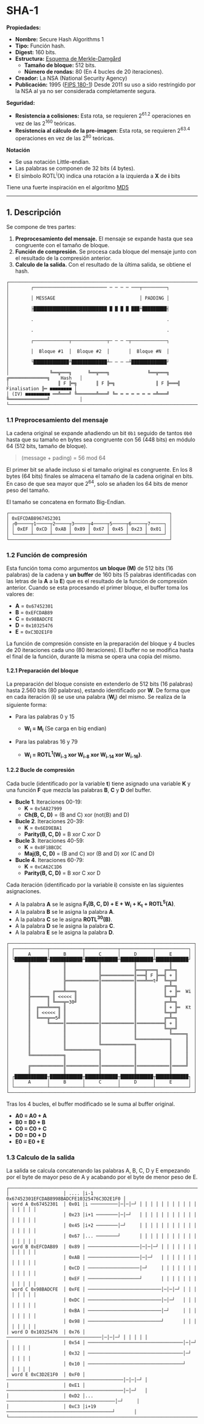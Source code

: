 # SHA-1

**Propiedades:**
- **Nombre:** Secure Hash Algorithms 1
- **Tipo:** Función hash.
- **Digest:** 160 bits.
- **Estructura:** [Esquema de Merkle-Damgård](../Conceptos/Esquema%20Merkle-Damgård.md)
    - **Tamaño de bloque:** 512 bits.
    - **Número de rondas:** 80 (En 4 bucles de 20 iteraciones).
- **Creador:** La NSA (National Security Agency)
- **Publicación:** 1995 ([FIPS 180-1](https://csrc.nist.gov/pubs/fips/180-1/final)) Desde 2011 su uso a sido restringido por la NSA al ya no ser considerada completamente segura.

**Seguridad:**
- **Resistencia a colisiones:** Esta rota, se requieren 2<sup>61.2</sup> operaciones en vez de las 2<sup>160</sup> teóricas.
- **Resistencia al cálculo de la pre-imagen**: Esta rota, se requieren 2<sup>63.4</sup> operaciones en vez de las 2<sup>80</sup> teóricas.

**Notación**
- Se usa notación Little-endian.
- Las palabras se componen de 32 bits (4 bytes).
- El símbolo ROTL<sup>i</sup>(X) indica una rotación a la izquierda a **X** de **i** bits

Tiene una fuerte inspiración en el algoritmo [MD5](MD5.md)

---
## 1. Descripción
Se compone de tres partes:
1. **Preprocesamiento del mensaje.** El mensaje se expande hasta que sea congruente con el tamaño de bloque.
2. **Función de compresión.** Se procesa cada bloque del mensaje junto con el resultado de la compresión anterior.
3. **Calculo de la salida.** Con el resultado de la última salida, se obtiene el hash.

```
┌─────────────────────────────────────────────────────────────────────────────────────────┐
│        ┌─────────────────────────── ─ ─ ─ ─ ───┬─────────┐                              │
│        │ MESSAGE                               │ PADDING │                              │
│        ├███████████████████████████ █ █ █ █ ███┴█████████┤                              │
│        .                                                 .                              │
│        .                                                 .                              │
│        ┌─────────────┬─────────────┬─ ─ ─ ─┬─────────────┐                              │
│        │  Bloque #1  │  Bloque #2  │       │  Bloque #N  │                              │
│        └█████████████┴█████████████┴─ ─ ─ ─┴█████████████┘                              │
│               ╚══╦═══╗      ╚══╦═══╗              ╚══╦═══╗   ╔══════════════╗    Hash   │
│                  ║ F ╠═╗       ║ F ╠═╗               ║ F ╠═══╣ Finalisation ╠═ ■■■■■■■■ │
│ (IV) ■■■■■■■■■ ══╩═══╝ ╚═══════╩═══╝ ╚═ ═ ═ ═ ═ ═ ═ ═╩═══╝   ╚══════════════╝           │
└─────────────────────────────────────────────────────────────────────────────────────────┘
```



### 1.1 Preprocesamiento del mensaje
La cadena original se expande añadiendo un bit `0b1` seguido de tantos `0b0` hasta que su tamaño en bytes sea congruente con 56 (448 bits) en módulo 64 (512 bits, tamaño de bloque).

> (message + pading) = 56 mod 64

El primer bit se añade incluso si el tamaño original es congruente. En los 8 bytes (64 bits) finales se almacena el tamaño de la cadena original en bits. En caso de que sea mayor que 2<sup>64</sup>, solo se añaden los 64 bits de menor peso del tamaño.

El tamaño se concatena en formato Big-Endian.

```
┌───────────────────────────────────────────────────────────┐
│ 0xEFCDAB8967452301                                        │
│ ┌0─────┬1─────┬2─────┬3─────┬4─────┬5─────┬6─────┬7─────┐ │
│ │ 0xEF │ 0xCD │ 0xAB │ 0x89 │ 0x67 │ 0x45 │ 0x23 │ 0x01 │ │
│ └──────┴──────┴──────┴──────┴──────┴──────┴──────┴──────┘ │
└───────────────────────────────────────────────────────────┘
```

### 1.2 Función de compresión
Esta función toma como argumentos **un bloque (M)** de 512 bits (16 palabras) de la cadena y **un buffer** de 160 bits (5 palabras identificadas con las letras de la **A** a la **E**) que es el resultado de la función de compresión anterior. Cuando se esta procesando el primer bloque, el buffer toma los valores de:
- **A** = `0x67452301`
- **B** = `0xEFCDAB89`
- **C** = `0x98BADCFE`
- **D** = `0x10325476`
- **E** = `0xC3D2E1F0`

La función de compresión consiste en la preparación del bloque y 4 bucles de 20 iteraciones cada uno (80 iteraciones). El buffer no se modifica hasta el final de la función, durante la misma se opera una copia del mismo.

#### 1.2.1 Preparación del bloque
La preparación del bloque consiste en extenderlo de 512 bits (16 palabras) hasta 2.560 bits (80 palabras), estando identificado por **W**. De forma que en cada iteración (**i**) se use una palabra (**W<sub>i</sub>**) del mismo. Se realiza de la siguiente forma:
- Para las palabras 0 y 15
    - **W<sub>i</sub> = M<sub>i</sub>** (Se carga en big endian)

- Para las palabras 16 y 79
    - **W<sub>i</sub> = ROTL<sup>1</sup>(W<sub>i-3</sub> xor W<sub>i-8</sub> xor W<sub>i-14</sub> xor W<sub>i-16</sub>)**.

#### 1.2.2 Bucle de compresión
Cada bucle (identificado por la variable **t**) tiene asignado una variable **K** y una función **F** que mezcla las palabras **B**, **C** y **D** del buffer.
- **Bucle 1**. Iteraciones 00-19:
	- **K** = `0x5A827999`
	- **Ch(B, C, D)** = (B and C) xor (not(B) and D)
- **Bucle 2**. Iteraciones 20-39:
	- **K** = `0x6ED9EBA1`
	- **Parity(B, C, D)** = B xor C xor D
- **Bucle 3**. Iteraciones 40-59:
    - **K** = `0x8F1BBCDC`
	- **Maj(B, C, D)** = (B and C) xor (B and D) xor (C and D)
- **Bucle 4**. Iteraciones 60-79:
    - **K** = `0xCA62C1D6`
	- **Parity(B, C, D)** = B xor C xor D

Cada iteración (identificado por la variable **i**) consiste en las siguientes asignaciones.
- A la palabra **A** se le asigna **F<sub>t</sub>(B, C, D) + E + W<sub>i</sub> + K<sub>t</sub> + ROTL<sup>5</sup>(A)**.
- A la palabra **B** se le asigna la palabra **A**.
- A la palabra **C** se le asigna **ROTL<sup>30</sup>(B)**.
- A la palabra **D** se le asigna la palabra **C**.
- A la palabra **E** se le asigna la palabra **D**.

```
┌────────────────────────────────────────────────────────────────────┐
│ ┌────────────┬────────────┬────────────┬────────────┬────────────┐ │
│ │     A      │     B      │     C      │     D      │     E      │ │
│ └████████████┴████████████┴████████████┴████████████┴████████████┘ │
│       ║            ║            ║            ║            ║        │
│       ║            ║            ║            ╠═══╦═══╗  ╔═╩═╗      │
│       ║            ║            ╠════════════║═══╣ F ╠══╣ + ║      │
│       ║            ╠════════════║════════════║═══╩══t╝  ╚═╦═╝      │
│       ║            ║            ║            ║          ╔═╩═╗      │
│       ║        ╔═══╩═══╗        ║            ║          ║ + ╠═  Wi │
│       ╠══════╗ ║ <<<<< ║        ║            ║          ╚═╦═╝      │
│       ║      ║ ╚═══╦═30╝        ║            ║          ╔═╩═╗      │
│       ║  ╔═══╩═══╗ ║            ║            ║          ║ + ╠═  Kt │
│       ║  ║ <<<<< ║ ║            ║            ║          ╚═╦═╝      │
│       ║  ╚═══╦══5╝ ║            ║            ║          ╔═╩═╗      │
│       ║      ╚═════║════════════║════════════║══════════╣ + ║      │
│       ║            ║            ║            ║          ╚═╦═╝      │
│       ║            ║            ║            ║            ╚═════╗  │
│       ║            ║            ║            ╚════════════╗     ║  │
│       ║            ║            ╚════════════╗            ║     ║  │
│       ║            ╚════════════╗            ║            ║     ║  │
│       ╚════════════╗            ║            ║            ║     ║  │
│                    ║            ║            ║            ║     ║  │
│       ╔════════════║════════════║════════════║════════════║═════╝  │
│       ║            ║            ║            ║            ║        │
│ ┌████████████┬████████████┬████████████┬████████████┬████████████┐ │
│ │     A      │     B      │     C      │     D      │     E      │ │
│ └────────────┴────────────┴────────────┴────────────┴────────────┘ │
└────────────────────────────────────────────────────────────────────┘
```

Tras los 4 bucles, el buffer modificado se le suma al buffer original.
- **A0 = A0 + A**
- **B0 = B0 + B**
- **C0 = C0 + C**
- **D0 = D0 + D**
- **E0 = E0 + E**

### 1.3 Calculo de la salida
La salida se calcula concatenando las palabras A, B, C, D y E empezando por el byte de mayor peso de A y acabando por el byte de menor peso de E.

```
┌────────────────────────────────────────────────────────────────────────────────┐
│                    │ .... │i-1      0x67452301EFCDAB8998BADCFE10325476C3D2E1F0 │
│ word A 0x67452301  │ 0x01 │i ──────────│─│─│─┘ │ │ │ │ │ │ │ │ │ │ │ │ │ │ │ │ │
│                    │ 0x23 │i+1 ────────│─│─┘   │ │ │ │ │ │ │ │ │ │ │ │ │ │ │ │ │
│                    │ 0x45 │i+2 ────────│─┘     │ │ │ │ │ │ │ │ │ │ │ │ │ │ │ │ │
│                    │ 0x67 │... ────────┘       │ │ │ │ │ │ │ │ │ │ │ │ │ │ │ │ │
│ word B 0xEFCDAB89  │ 0x89 │ ───────────────────│─│─│─┘ │ │ │ │ │ │ │ │ │ │ │ │ │
│                    │ 0xAB │ ───────────────────│─│─┘   │ │ │ │ │ │ │ │ │ │ │ │ │
│                    │ 0xCD │ ───────────────────│─┘     │ │ │ │ │ │ │ │ │ │ │ │ │
│                    │ 0xEF │ ───────────────────┘       │ │ │ │ │ │ │ │ │ │ │ │ │
│ word C 0x98BADCFE  │ 0xFE │ ───────────────────────────│─│─│─┘ │ │ │ │ │ │ │ │ │
│                    │ 0xDC │ ───────────────────────────│─│─┘   │ │ │ │ │ │ │ │ │
│                    │ 0xBA │ ───────────────────────────│─┘     │ │ │ │ │ │ │ │ │
│                    │ 0x98 │ ───────────────────────────┘       │ │ │ │ │ │ │ │ │
│ word D 0x10325476  │ 0x76 │ ───────────────────────────────────│─│─│─┘ │ │ │ │ │
│                    │ 0x54 │ ───────────────────────────────────│─│─┘   │ │ │ │ │
│                    │ 0x32 │ ───────────────────────────────────│─┘     │ │ │ │ │
│                    │ 0x10 │ ───────────────────────────────────┘       │ │ │ │ │
│ word E 0xC3D2E1F0  │ 0xF0 │ ───────────────────────────────────────────│─│─│─┘ │
│                    │ 0xE1 │ ───────────────────────────────────────────│─│─┘   │
│                    │ 0xD2 │... ────────────────────────────────────────│─┘     │
│                    │ 0xC3 │i+19 ───────────────────────────────────────┘       │
└────────────────────────────────────────────────────────────────────────────────┘
```